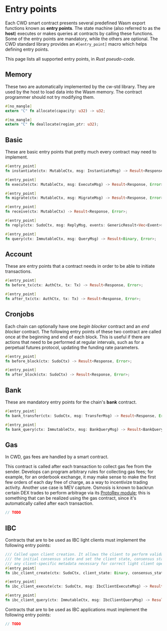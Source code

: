 # Entry points

Each CWD smart contract presents several predefined Wasm export functions known as **entry points**. The state machine (also referred to as the **host**) executes or makes queries at contracts by calling these functions. Some of the entry points are mandatory, while the others are optional. The CWD standard library provides an `#[entry_point]` macro which helps defining entry points.

This page lists all supported entry points, in _Rust pseudo-code_.

## Memory

These two are automatically implemented by the cw-std library. They are used by the host to load data into the Wasm memory. The contract programmer should not try modifying them.

```rust
#[no_mangle]
extern "C" fn allocate(capacity: u32) -> u32;

#[no_mangle]
extern "C" fn deallocate(region_ptr: u32);
```

## Basic

These are basic entry points that pretty much every contract may need to implement.

```rust
#[entry_point]
fn instantiate(ctx: MutableCtx, msg: InstantiateMsg) -> Result<Response, Error>;

#[entry_point]
fn execute(ctx: MutableCtx, msg: ExecuteMsg) -> Result<Response, Error>;

#[entry_point]
fn migrate(ctx: MutableCtx, msg: MigrateMsg) -> Result<Response, Error>;

#[entry_point]
fn receive(ctx: MutableCtx) -> Result<Response, Error>;

#[entry_point]
fn reply(ctx: SudoCtx, msg: ReplyMsg, events: GenericResult<Vec<Event>>) -> Result<Response, Error>;

#[entry_point]
fn query(ctx: ImmutableCtx, msg: QueryMsg) -> Result<Binary, Error>;
```

## Account

These are entry points that a contract needs in order to be able to initiate transactions.

```rust
#[entry_point]
fn before_tx(ctx: AuthCtx, tx: Tx) -> Result<Response, Error>;

#[entry_point]
fn after_tx(ctx: AuthCtx, tx: Tx) -> Result<Response, Error>;
```

## Cronjobs

Each chain can optionally have one _begin blocker_ contract and an _end blocker_ contract. The following entry points of these two contract are called once at the beginning and end of each block. This is useful if there are actions that need to be performed at regular intervals, such as for a perpetual futures protocol, updating the funding rate parameters.

```rust
#[entry_point]
fn before_block(ctx: SudoCtx) -> Result<Response, Error>;

#[entry_point]
fn after_block(ctx: SudoCtx) -> Result<Response, Error>;
```

## Bank

These are mandatory entry points for the chain's **bank** contract.

```rust
#[entry_point]
fn bank_transfer(ctx: SudoCtx, msg: TransferMsg) -> Result<Response, Error>;

#[entry_point]
fn bank_query(ctx: ImmutableCtx, msg: BankQueryMsg) -> Result<BankQueryResponse, Error>;
```

## Gas

In CWD, gas fees are handled by a smart contract.

This contract is called after each transaction to collect gas fee from the sender. Develops can program arbitrary rules for collecting gas fees; for example, for an orderbook exchange, it may make sense to make the first few orders of each day free of charge, as a way to incentivize trading activity. Another use case is MEV capture. Osmosis is known to backrun certain DEX trades to perform arbitrage via its [ProtoRev module](https://github.com/osmosis-labs/osmosis/tree/main/x/protorev); this is something that can be realized using the gas contract, since it's automatically called after each transaction.

```rust
// TODO
```

## IBC

Contracts that are to be used as IBC light clients must implement the following entry points:

```rust
/// Called upon client creation. It allows the client to perform validation on
/// the initial consensus state and set the client state, consensus state, and
/// any client-specific metadata necessary for correct light client operation.
#[entry_point]
fn ibc_client_create(ctx: SudoCtx, client_state: Binary, consensus_state: Binary) -> Result<Response, Error>;

#[entry_point]
fn ibc_client_execute(ctx: SudoCtx, msg: IbcClientExecuteMsg) -> Result<Response, Error>;

#[entry_point]
fn ibc_client_query(ctx: ImmutableCtx, msg: IbcClientQueryMsg) -> Result<IbcClientQueryResponse, Error>;
```

Contracts that are to be used as IBC applications must implement the following entry points:

```rust
// TODO
```
